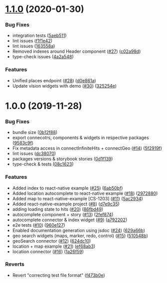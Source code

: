 # [1.1.0](https://github.com/clinia/react-vision/compare/v1.0.0...v1.1.0) (2020-01-30)


### Bug Fixes

* integration tests ([5aeb511](https://github.com/clinia/react-vision/commit/5aeb5118dabde0224451d6ca6defee4be4f08efc))
* lint issues ([f1f1e42](https://github.com/clinia/react-vision/commit/f1f1e425103657df8c8294030a7665fbcee84763))
* lint issues ([163558a](https://github.com/clinia/react-vision/commit/163558af731e4d0c9271e90dd4e342aa336d3b73))
* Removed indexes around Header component ([#27](https://github.com/clinia/react-vision/issues/27)) ([c02a98d](https://github.com/clinia/react-vision/commit/c02a98d9267668e309255c62a7db60fbb1c3fbe9))
* type-check issues ([4a2a548](https://github.com/clinia/react-vision/commit/4a2a548a73fef11f80e8b3fdd06046ab4fbfaa70))


### Features

* Unified places endpoint ([#28](https://github.com/clinia/react-vision/issues/28)) ([d0e861a](https://github.com/clinia/react-vision/commit/d0e861ae02ae7e752a02b5ae91eaa9be54da603a))
* Update vision widgets with demo ([#30](https://github.com/clinia/react-vision/issues/30)) ([325254e](https://github.com/clinia/react-vision/commit/325254eca5e379630fb4372c0adb1ada30947a6b))



# 1.0.0 (2019-11-28)


### Bug Fixes

* bundle size ([0b12f88](https://github.com/clinia/react-vision/commit/0b12f8861e3b902690d2713b1d442e3578357e17))
* export connecotrs, components & widgets in respective packages ([9583c9f](https://github.com/clinia/react-vision/commit/9583c9fd03bd04aff04c008a24799a92d4a62832))
* Fix metadata access in connectInfiniteHits + connectGeo ([#14](https://github.com/clinia/react-vision/issues/14)) ([5f2919f](https://github.com/clinia/react-vision/commit/5f2919fe2b21d53e0b886d8cad8ef421866df45b))
* lint issues ([dc38070](https://github.com/clinia/react-vision/commit/dc38070a6771ad859aae970b89763029c27d0ad1))
* packages versions & storybook stories ([0d1f139](https://github.com/clinia/react-vision/commit/0d1f13966674b6a916d5888edf746e13ee66a20e))
* type-check & tests ([08c1623](https://github.com/clinia/react-vision/commit/08c1623c860f8748c158f36e5087bc03718d3b5e))


### Features

* Added index to react-native example ([#25](https://github.com/clinia/react-vision/issues/25)) ([6ab50bf](https://github.com/clinia/react-vision/commit/6ab50bf43ab3a1a728a551674b0c30078c6a1c32))
* Added location autocomplete to react-native example ([#18](https://github.com/clinia/react-vision/issues/18)) ([2972880](https://github.com/clinia/react-vision/commit/2972880697843edf59a25260f16e4ea2d1766424))
* Added map to react-native-example [CS-1203] ([#11](https://github.com/clinia/react-vision/issues/11)) ([5ac2934](https://github.com/clinia/react-vision/commit/5ac293429e55bef251fc679eaa14c4ef5ebe98aa))
* Added react-native-example project ([#8](https://github.com/clinia/react-vision/issues/8)) ([d7e9c35](https://github.com/clinia/react-vision/commit/d7e9c3558bf14a9bcc8c759de7588f240245e7bf))
* adding loading state to hits ([#20](https://github.com/clinia/react-vision/issues/20)) ([86fbd49](https://github.com/clinia/react-vision/commit/86fbd49a5cd476b2a3ad4cd4e6ff42ebfc651a8c))
* autocomplete component + story ([#13](https://github.com/clinia/react-vision/issues/13)) ([2fef874](https://github.com/clinia/react-vision/commit/2fef874fc9f55ed54de7c62a6322982d7bef5652))
* autocomplete connector & index widget ([#9](https://github.com/clinia/react-vision/issues/9)) ([a792202](https://github.com/clinia/react-vision/commit/a792202b62666155d5a21ed3a954509ab2f900a6))
* e2e tests ([#10](https://github.com/clinia/react-vision/issues/10)) ([960e127](https://github.com/clinia/react-vision/commit/960e12789b82ef6f0aa3bff29d677477ba3bf849))
* Enabled documentation generation using jsdoc ([#24](https://github.com/clinia/react-vision/issues/24)) ([629a66b](https://github.com/clinia/react-vision/commit/629a66bac2763154ede984064cf882ce904c6865))
* geo search widgets (maps, marker, redo, control) ([#15](https://github.com/clinia/react-vision/issues/15)) ([510548b](https://github.com/clinia/react-vision/commit/510548b78e2b5722542af4585faabe05a8301d8e))
* geoSearch connector ([#12](https://github.com/clinia/react-vision/issues/12)) ([624dc10](https://github.com/clinia/react-vision/commit/624dc104c001369cf2742e5e3f532640fe961ce6))
* location + map example ([#21](https://github.com/clinia/react-vision/issues/21)) ([ef68ab3](https://github.com/clinia/react-vision/commit/ef68ab33f26186d7e96f3d1922027cf4166fa0fc))
* location connector ([#16](https://github.com/clinia/react-vision/issues/16)) ([1a26f59](https://github.com/clinia/react-vision/commit/1a26f5933a47af43ca9230cf5144787a10243ab7))


### Reverts

* Revert "correcting test file format" ([f473b0e](https://github.com/clinia/react-vision/commit/f473b0edd30d2248528435c067c41780a6f26ff5))



